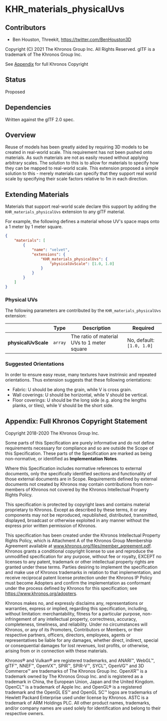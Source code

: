 # KHR_materials_physicalUvs

## Contributors

* Ben Houston, Threekit, <https://twitter.com/BenHouston3D>

Copyright (C) 2021 The Khronos Group Inc. All Rights Reserved. glTF is a trademark of The Khronos Group Inc.

See [Appendix](#appendix-full-khronos-copyright-statement) for full Khronos Copyright

## Status

Proposed

## Dependencies

Written against the glTF 2.0 spec.

## Overview

Reuse of models has been greatly aided by requiring 3D models to be created in real-world scale.  This requirement has not been pushed onto materials.  As such materials are not as easily reused without applying arbitrary scales.  The solution to this is to allow for materials to specify how they can be mapped to real-world scale.  This extension proposed a simple solution to this - merely materials can specify that they support real world scale by specifying their scale factors relative to 1m in each direction.

## Extending Materials

Materials that support real-world scale declare this support by adding the `KHR_materials_physicalUvs` extension to any glTF material. 

For example, the following defines a material whose UV's space maps onto a 1 meter by 1 meter square.

```json
{
    "materials": [
        {
            "name": "velvet",
            "extensions": {
                "KHR_materials_physicalUvs": {
                    "physicalUvScale": [1.0, 1.0]
                }
            }
        }
    ]
}
```

### Physical UVs

The following parameters are contributed by the `KHR_materials_physicalUvs` extension:

|                                  | Type                                                                            | Description                            | Required                       |
|----------------------------------|---------------------------------------------------------------------------------|----------------------------------------|--------------------------------|
|**physicalUvScale**                   | `array`                                                                         | The ratio of material UVs to 1 meter square        | No, default: `[1.0, 1.0]` |


### Suggested Orientations

In order to ensure easy reuse, many textures have instrinsic and repeated orientations.  Thus extension suggests that these following orientations:
* Fabric: U should be along the grain, while V is cross grain.
* Wall coverings: U should be horizontal, while V should be vertical.
* Floor coverings: U should be the long side (e.g. along the lengths planks, or tiles), while V should be the short side.

## Appendix: Full Khronos Copyright Statement

Copyright 2018-2020 The Khronos Group Inc.

Some parts of this Specification are purely informative and do not define requirements
necessary for compliance and so are outside the Scope of this Specification. These
parts of the Specification are marked as being non-normative, or identified as
**Implementation Notes**.

Where this Specification includes normative references to external documents, only the
specifically identified sections and functionality of those external documents are in
Scope. Requirements defined by external documents not created by Khronos may contain
contributions from non-members of Khronos not covered by the Khronos Intellectual
Property Rights Policy.

This specification is protected by copyright laws and contains material proprietary
to Khronos. Except as described by these terms, it or any components
may not be reproduced, republished, distributed, transmitted, displayed, broadcast
or otherwise exploited in any manner without the express prior written permission
of Khronos.

This specification has been created under the Khronos Intellectual Property Rights
Policy, which is Attachment A of the Khronos Group Membership Agreement available at
www.khronos.org/files/member_agreement.pdf. Khronos grants a conditional
copyright license to use and reproduce the unmodified specification for any purpose,
without fee or royalty, EXCEPT no licenses to any patent, trademark or other
intellectual property rights are granted under these terms. Parties desiring to
implement the specification and make use of Khronos trademarks in relation to that
implementation, and receive reciprocal patent license protection under the Khronos
IP Policy must become Adopters and confirm the implementation as conformant under
the process defined by Khronos for this specification;
see https://www.khronos.org/adopters.

Khronos makes no, and expressly disclaims any, representations or warranties,
express or implied, regarding this specification, including, without limitation:
merchantability, fitness for a particular purpose, non-infringement of any
intellectual property, correctness, accuracy, completeness, timeliness, and
reliability. Under no circumstances will Khronos, or any of its Promoters,
Contributors or Members, or their respective partners, officers, directors,
employees, agents or representatives be liable for any damages, whether direct,
indirect, special or consequential damages for lost revenues, lost profits, or
otherwise, arising from or in connection with these materials.

Khronos® and Vulkan® are registered trademarks, and ANARI™, WebGL™, glTF™, NNEF™, OpenVX™,
SPIR™, SPIR-V™, SYCL™, OpenVG™ and 3D Commerce™ are trademarks of The Khronos Group Inc.
OpenXR™ is a trademark owned by The Khronos Group Inc. and is registered as a trademark in
China, the European Union, Japan and the United Kingdom. OpenCL™ is a trademark of Apple Inc.
and OpenGL® is a registered trademark and the OpenGL ES™ and OpenGL SC™ logos are trademarks
of Hewlett Packard Enterprise used under license by Khronos. ASTC is a trademark of
ARM Holdings PLC. All other product names, trademarks, and/or company names are used solely
for identification and belong to their respective owners.
